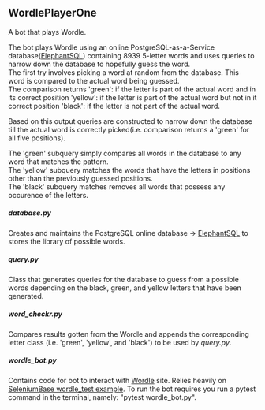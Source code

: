 ## WordlePlayerOne
A bot that plays Wordle.

The bot plays Wordle using an online PostgreSQL-as-a-Service database([ElephantSQL](https://www.elephantsql.com/)) containing 8939 5-letter words and uses queries to narrow down the database to hopefully guess the word.
<br>
The first try involves picking a word at random from the database. This word is compared to the actual word being guessed.
<br>
The comparison returns
'green': if the letter is part of the actual word and in its correct position
'yellow': if the letter is part of the actual word but not in it correct position
'black': if the letter is not part of the actual word.

Based on this output queries are constructed to narrow down the database till the actual word is correctly picked(i.e. comparison returns a 'green' for all five positions).

The 'green' subquery simply compares all words in the database to any word that matches the pattern.
<br>
The 'yellow' subquery matches the words that have the letters in positions other than the previously guessed positions.
<br>
The 'black' subquery matches removes all words that possess any occurence of the letters.

##### database.py
Creates and maintains the PostgreSQL online database -> [ElephantSQL](https://www.elephantsql.com/) to stores the library of possible words.

##### query.py
Class that generates queries for the database to guess from a possible words depending on the black, green, and yellow letters that have been generated.

##### word_checkr.py
Compares results gotten from the Wordle and appends the corresponding letter class (i.e. 'green', 'yellow', and 'black') to be used by _query.py_.

##### wordle_bot.py
Contains code for bot to interact with [Wordle](https://www.nytimes.com/games/wordle/index.html) site. Relies heavily on [SeleniumBase wordle_test example](https://github.com/seleniumbase/SeleniumBase/blob/master/examples/wordle_test.py). To run the bot requires you run a pytest command in the terminal, namely: "pytest wordle_bot.py".
